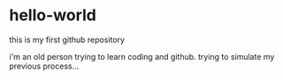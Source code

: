 # hello-world
this is my first github repository

i'm an old person trying to learn coding and github.
trying to simulate my previous process...
